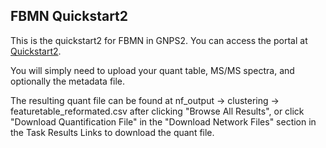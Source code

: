 ## FBMN Quickstart2

This is the quickstart2 for FBMN in GNPS2. You can access the portal at [Quickstart2](https://quickstart2.gnps2.org/FBMN_quickstart). 

You will simply need to upload your quant table, MS/MS spectra, and optionally the metadata file. 

The resulting quant file can be found at nf_output -> clustering -> featuretable_reformated.csv after clicking "Browse All Results", or click "Download Quantification File" in the "Download Network Files" section in the Task Results Links to download the quant file.

